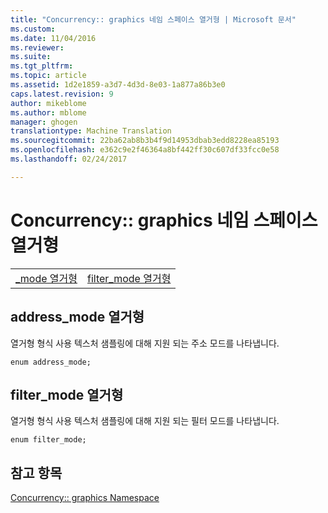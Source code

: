 ```yaml
---
title: "Concurrency:: graphics 네임 스페이스 열거형 | Microsoft 문서"
ms.custom: 
ms.date: 11/04/2016
ms.reviewer: 
ms.suite: 
ms.tgt_pltfrm: 
ms.topic: article
ms.assetid: 1d2e1859-a3d7-4d3d-8e03-1a877a86b3e0
caps.latest.revision: 9
author: mikeblome
ms.author: mblome
manager: ghogen
translationtype: Machine Translation
ms.sourcegitcommit: 22ba62ab8b3b4f9d14953dbab3edd8228ea85193
ms.openlocfilehash: e362c9e2f46364a8bf442ff30c607df33fcc0e58
ms.lasthandoff: 02/24/2017

---
```

# <a name="concurrencygraphics-namespace-enums"></a>Concurrency:: graphics 네임 스페이스 열거형
|||  
|-|-|  
|[_mode 열거형](#address_mode)|[filter_mode 열거형](#filter_mode)|  
  
##  <a name="a-nameaddressmodea--addressmode-enumeration"></a><a name="address_mode"></a>address_mode 열거형  
 열거형 형식 사용 텍스처 샘플링에 대해 지원 되는 주소 모드를 나타냅니다.  
  
```  
enum address_mode;  
```  
  
##  <a name="a-namefiltermodea--filtermode-enumeration"></a><a name="filter_mode"></a>filter_mode 열거형  
 열거형 형식 사용 텍스처 샘플링에 대해 지원 되는 필터 모드를 나타냅니다.  
  
```  
enum filter_mode;  
```  
  
## <a name="see-also"></a>참고 항목  
 [Concurrency:: graphics Namespace](concurrency-graphics-namespace.md)

